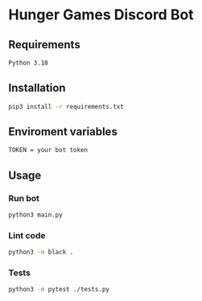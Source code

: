 # Hunger Games Discord Bot

## Requirements

```bash
Python 3.10
```

## Installation

```bash
pip3 install -r requirements.txt
```

## Enviroment variables

```bash
TOKEN = your bot token
```

## Usage

### Run bot

```bash
python3 main.py
```

### Lint code

```bash
python3 -m black .
```

### Tests

```bash
python3 -m pytest ./tests.py
```
